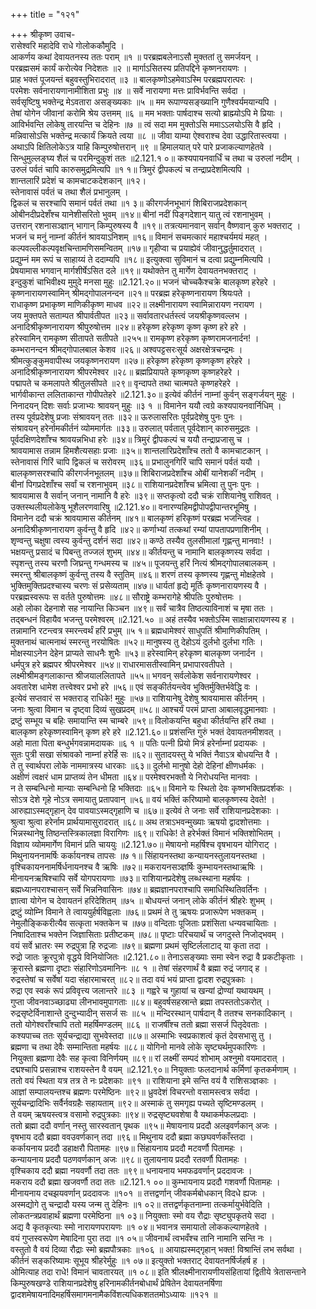 +++
title = "१२१"

+++
श्रीकृष्ण उवाच-  
रासेश्वरि महादेवि राधे गोलोककौमुदि ।  
आकर्णय कथां देवायतनस्य ततः पराम् ॥१ ॥
परब्रह्मबलेनाऽसौ मुक्ततां तु समर्जयन् ।  
परब्रह्मसमं कार्यं करोत्येव निदेशतः ॥२ ॥
मार्गाऽसितस्य प्रतिपद्दिने कृष्णनरायणः ।  
प्राह भक्तं पूजयन्तं बहुवस्तुभिरादरात् ॥३ ॥
बालकृष्णोऽहमेवाऽस्मि परब्रह्मपरात्परः ।  
परमेशः सर्वनारायणानामीशिता प्रभुः ॥४ ॥
सर्वे नारायणा मत्तः प्राविर्भवन्ति सर्वदा ।  
सर्वसृष्टिषु भक्तेन्द्र मेऽवतारा असङ्ख्यकाः ॥५ ॥
मम रूपाण्यसङ्ख्यानि गुणैश्वर्यमयान्यपि ।  
तेषां योगेन जीवानां करोमि श्रेय उत्तमम् ॥६ ॥
मम भक्ताः पार्षदाश्च सत्यो ब्राह्म्योऽपि मे प्रियाः ।  
आविर्भवन्ति लोकेषु तारयन्ति च देहिनः ॥७ ॥
त्वं सदा मम मुक्तोऽसि ममाऽऽलयोऽसि वै हृदि ।  
मन्निवासोऽसि भक्तेन्द्र मत्कार्यं क्रियते त्वया ॥८ ॥
जीवा याम्या ऐश्वराश्च देवा उद्धारितास्त्वया ।  
अथाऽपि क्षितिलोकेऽत्र याहि किम्पुरुषोत्तरान् ॥९ ॥
हिमालयात् परे पारे प्रजाकल्याणहेतवे ।  
सिन्धुमुल्लङ्घ्य शैलं च परमिन्दुकुशं ततः ॥2.121.१ ०॥
कश्यपायनवार्धिं च तथा च उरुलां नदीम् ।  
उरुलं पर्वतं चापि कारुसमुद्रमित्यपि ॥१ १॥
त्रिमुरं द्वीपकल्पं च तन्द्राप्रदेशमित्यपि ।  
शान्तलारिं प्रदेशं च कामचाटकदेशकान् ॥१२।  
स्तेनावासं पर्वतं च तथा शैलं प्रभानुलम् ।  
द्विकलं च सरश्चापि समानं पर्वतं तथा ॥१ ३॥
कीरगर्जनभूभागं शिबिराजप्रदेशकान्  
ओबीनदीप्रदेशँश्च यानेशीसरितो भुवम् ॥१४॥
बीनां नदीं पिङ्गदेशान् यातु त्वं रशनाभुवम् ।  
उत्तरान् रशनासञ्ज्ञान् भागान् किम्पुरुषस्य वै ॥१९॥
तत्रत्यमानवान् सर्वान् वैष्णवान् कुरु भक्तराट् ।  
भजनं च मनुं नाम्नां कीर्तनं श्रावयाऽनिशम् ॥१६॥
विमानं सचमत्कारं महाश्चर्यमयं महत् ।  
कल्पवल्लीकल्पवृक्षचिन्तामणिसमन्वितम् ॥१७॥
गृहीप्वा च प्रयाह्येवं जीवानुद्धर्तुमादरात् ।  
प्रद्युम्नं मम रूपं च साहाय्यं ते ददाम्यपि ॥१८॥
इत्युक्त्वा सुविमानं च दत्वा प्रद्युम्नमित्यपि ।  
प्रेषयामास भगवान् मार्गशीर्षेऽसित दले ॥१९॥
यथोक्तेन तु मार्गेण देवायतनभक्तराट् ।  
इन्दुकुशं चाभिवीक्ष्य मुमुदे मनसा मुहुः ॥2.121.२०॥
भजनं चोच्चकैश्चक्रे बालकृष्ण हरेहरे ।  
कृष्णनारायणस्वामिन् श्रीमद्गोपालनन्दन ॥२१॥
परब्रह्म हरेकृष्णनारायण श्रियःपते ।  
राधाकृष्ण प्रभाकृष्ण माणिकीकृष्ण माधव ॥२२॥
लक्ष्मीनारायण स्वामिन्नारायण नरायण ।  
जय मुक्तपते सताम्पत श्रीपार्वतीपत ॥२३॥
सर्वावतारधर्तस्त्वं जयश्रीकृष्णवल्लभ ।  
अनादिश्रीकृष्णनारायण श्रीपुरुषोत्तम ॥२४॥
हरेकृष्ण हरेकृष्ण कृष्ण कृष्ण हरे हरे ।  
हरेस्वामिन् रामकृष्ण सीतापते सतीपते ॥२५५॥
रामकृष्ण हरेकृष्ण कृष्णरामजनार्दन! ।  
कम्भरानन्दन श्रीमद्गोपालबाल केशव ॥२६॥
अश्वपट्टसरःसूर्य अक्षरक्षेत्रचन्द्रमः ।  
श्रीमत्कुङ्कुमवापीस्थ जयकृष्णनरायण ॥२७॥
हरेकृष्ण हरेकृष्ण कृष्णकृष्ण हरेहरे ।  
अनादिश्रीकृष्णनारायण श्रीपरमेश्वर ॥२८॥
ब्रह्मप्रियापते कृष्णकृष्ण कृष्णहरेहरे ।  
पद्मापते च कमलापते श्रीतुलसीपते ॥२९॥
वृन्दापते तथा चात्मपते कृष्णहरेहरे ।  
भार्गवीकान्त ललिताकान्त गोपीपतेहरे ॥2.121.३०॥
इत्येवं कीर्तनं नाम्नां कुर्वन् सङ्गर्जयन् मुहुः ।  
निनादयन् दिशः सर्वाः प्रजाभ्यः श्रावयन् मुहुः ॥३ १ ॥
विमानेन ययौ त्वग्रे कश्यपायनवार्निधिम् ।  
तस्य पूर्वप्रदेशेषु प्रजाः संश्रावयन् ततः ॥३२॥
ऊरुलासरितः पूर्वप्रदेशेषु पुनः पुनः ।  
संश्रावयन् हरेर्नामकीर्तनं व्योममार्गतः ॥३३॥
उरुलात् पर्वतात् पूर्वदेशान् कारुसमुद्रतः ।  
पूर्वदक्षिणदेशाँश्च श्रावयन्नभिधा हरेः ॥३४॥
त्रिमुरं द्वीपकल्पं च ययौ तन्द्राप्रजासु च ।  
श्रावयामास तन्नाम हिमशैत्यसहाः प्रजाः ॥३५॥
शान्तलारिप्रदेशाँश्च ततो वै कामचाटकान् ।  
स्तेनावासं गिरिं चापि द्विकलं च सरोवरम् ॥३६॥
प्रभालुनगिरिं चापि समानं पर्वतं ययौ ।  
बालकृष्णसरश्चापि कीरगर्जनभूतलम् ॥३७॥
शिबिराजप्रदेशाँश्च ओबीं यानेशकीं नदीम् ।  
बीनां पिगप्रदेशाँश्च सर्वां च रशनाभुवम् ॥३८॥
राशियानप्रदेशाँश्च भ्रमित्वा तु पुनः पुनः ।  
श्रावयामास वै सर्वान् जनान् नामानि वै हरेः ॥३९॥
सप्तकृत्वो ददौ चक्रं राशियानेषु राशिवत् ।  
उक्तस्थलीयलोकेषु भूशैलरणवारिषु ॥2.121.४०॥
वनारण्यहिमद्वीपोपद्वीपान्तरभूमिषु ।  
विमानेन ददौ चक्रं श्रावयामास कीर्तनम् ॥४१॥
बालकृष्णं हरिकृष्णं परब्रह्म भजन्त्विह ।  
अनादिश्रीकृष्णनारायण कुर्वन्तु वै हृदि ॥४२॥
कर्णाभ्यां तत्कथां रम्यां पापतापप्रणाशिनीम् ।  
शृण्वन्तु चक्षुषा त्वस्य कुर्वन्तु दर्शनं सदा ॥४२॥
कण्ठे तस्यैव तुलसीमालां गृह्णन्तु मानवाः! ।  
भक्षयन्तु प्रसादं च पिबन्तु तज्जलं शुभम् ॥४४॥
कीर्तयन्तु च नामानि बालकृष्णस्य सर्वदा ।  
स्पृशन्तु तस्य चरणौ जिघ्रन्तु गन्धमस्य च ॥४५॥
पूजयन्तु हरिं नित्यं श्रीमद्गोपालबालकम् ।  
स्मरन्तु श्रीबालकृष्णं कुर्वन्तु तस्य वै स्तुतिम् ॥४६॥
शरणं तस्य कृष्णस्य गृह्णन्तु मोक्षहेतवे ।  
भुक्तिमुक्तिप्रदश्चास्य चरणः सं प्रसेव्यताम् ॥४७॥
धार्यतां हृद्ये मूर्तिः कृष्णनारायणस्य वै ।  
परब्रह्मस्वरूपः स वर्तते पुरुषोत्तमः ॥४८॥
सौराष्ट्रे कम्भरागेहे श्रीपतिः पुरुषोत्तमः ।  
अहो लोका देहनाशे सह नायान्ति किञ्चन ॥४९॥
सर्वं चात्रैव तिष्ठत्याविनाशं च मृषा ततः ।  
तद्बन्धनं विहायैव भजन्तु परमेश्वरम् ॥2.121.५० ॥
अहं तस्यैव भक्तोऽस्मि साक्षान्नारायणस्य ह ।  
तन्नामानि रटन्त्वत्र स्मरन्त्वर्थं हरिं प्रभुम् ॥५ १॥
ब्रह्मधामेश्वरं साधुपतिं श्रीमाणिकीपतिम् ।  
मुक्तनाथं चात्मनाथं स्मरन्तु नरयोषितः ॥५२॥
मानुषस्य तु देहोऽयं दुर्लभो दुर्लभा गतिः ।  
मोक्षस्याऽनेन देहेन प्राप्यते साधनैः शुभैः ॥५३॥
हरेस्वामिन् हरेकृष्ण बालकृष्ण जनार्दन ।  
धर्मपुत्र हरे ब्रह्मपर श्रीपरमेश्वर ॥५४॥
राधारमासतीस्वामिन् प्रभापारवतीपते ।  
लक्ष्मीश्रीमङ्गलाकान्त श्रीजयाललितापते ॥५५॥
भगवन् सर्वलोकेश सर्वनारायणेश्वर ।  
अवतारेश धामेश तत्त्वेश्वर प्रभो हरे ॥५६॥
एवं सङ्कीर्तयन्त्वेव भुक्तिर्मुक्तिर्भवेद्धि वः ।  
इत्येवं सप्तवारं स भक्तराड् राधिके! मुहुः ॥५७॥
राशियानेषु देशेषु श्रावयामास कीर्तनम् ।  
जनाः श्रुत्वा विमान च दृष्ट्वा दिव्यं सुखप्रदम् ॥५८॥
आश्चर्यं परमं प्राप्ता आबालवृद्धमानवाः ।  
द्रष्टुं सम्भूय च बहिः समायान्ति स्म चाम्बरे ॥५९॥
विलोकयन्ति बहुधा कीर्तयन्ति हरिं तथा ।  
बालकृष्ण हरेकृष्णस्वामिन् कृष्ण हरे हरे ॥2.121.६०॥
प्रशंसन्ति गुरुं भक्तं देवायतनमीशवत् ।  
अहो माता पिता बन्धुर्भगवन्नामदायकः ॥६ १ ॥
पतिः पत्नी प्रियो मित्रं हरेर्नाम्नां प्रदायकः ।  
सुतः पुत्री सखा संश्रावको नाम्नां हरेर्हि सः ॥६२॥
सुतादयस्तु ये भक्तिं नैवाऽत्र बोधयन्ति वै ।  
ते तु स्वार्थपरा लोके नाममात्रस्य धारकाः ॥६३॥
दुर्लभो मानुषो देहो देहिनां क्षीणधर्मकः ।  
अक्षीणं त्वक्षरं धाम प्राप्तव्यं तेन धीमता ॥६४॥
परमेश्वरभक्तौ ये निरोधयन्ति मानवाः ।  
न ते सम्बन्धिनो मान्याः सम्बन्धिनो हि भक्तिदाः ॥६५॥
विमाने यः स्थितो देवः कृष्णभक्तिप्रदर्शकः ।  
सोऽत्र देशे गृहे नोऽत्र समायातु प्रतापवान् ॥५६॥
वयं भक्तिं करिष्यामो बालकृष्णस्य देवते! ।  
आरुह्याऽस्मद्गृहान् देव पावयाऽस्मद्गृहाणि च ॥६७॥
इत्येवं ते जनाः सर्वे राशियानप्रदेशकाः ।  
श्रुत्वा श्रुत्वा हरेर्नाम प्रार्थयामासुरादरात् ॥६८॥
अथ तत्राऽभवन्मुख्याः ऋषयो द्वादशोत्तमाः ।  
भिन्नस्थानेषु तिष्ठन्तस्त्रिकालज्ञा विरागिणः ॥६९॥
राधिके! ते हरेर्भक्तं विमानं भक्तिशोभितम् ।  
विज्ञाय व्योममार्गेण विमानं प्रति चाययुः ॥2.121.७०॥
मेषायनो महर्षिश्च वृषभायन योगिराट् ।  
मिथुनायननामर्षिः कर्कायनश्च तापसः ॥७ १॥
सिंहायनस्तथा कन्यायनस्तुलायनस्तथा ।  
वृश्चिकायननामर्षिर्धनायनश्च वै ऋषिः ॥७२॥
मकरायनसञ्ज्ञर्षिः कुम्भायनस्तथाऋषिः ।  
मीनायनऋषिश्चापि सर्वे योगपरायणाः ॥७३॥
राशियानप्रदेशेषु लब्धस्थाना महर्षयः ।  
ब्रह्मध्यानपराश्चासन् सर्वे भिन्ननिवासिनः ॥७४॥
ब्रह्मज्ञानपराश्चापि समाधिस्थितिवर्तिनः ।  
ज्ञात्वा योगेन च देवायतनं हरिदेशितम् ॥७५ ॥
बोधयन्तं जनान् लोके कीर्तनं श्रीहरेः शुभम् ।  
द्रष्टुं व्योम्नि विमाने ते त्वाययुर्हर्षविह्वलाः ॥७६॥
प्रथमं ते तु ऋषयः प्रजारूपेण भक्तकम् ।  
नेमुलौङ्किकरीत्यैव सत्कृता भक्तकेन च ॥७७॥
वन्दिताः पूजिताः प्रशंसिता धन्यवचायिताः ।  
निषादिताश्च भक्तेन जिज्ञासिताः प्रतीष्टकम् ॥७८॥
पृष्टाः परिचयार्थं च जगदुस्ते निजोद्भवम् ।  
वयं सर्वे भ्रातरः स्म रुद्रपुत्रा हि रुद्रजाः ॥७९॥
ब्रह्मणा प्रथमं सृष्टिर्ललाटाद् या कृता तदा ।  
रुद्रो जातः क्रूरपुत्रो वृद्धये विनियोजितः ॥2.121.८०॥
तेनाऽसङ्ख्याः समा स्वेन रुद्रा वै प्रकटीकृताः ।  
क्रूरास्ते ब्रह्मणा दृष्टाः संहारिणोऽवमानिनः ॥८ १ ॥
तेषां संहरणार्थं वै ब्रह्मा रुद्रं जगाद् ह ।  
रुद्रस्तेषां च सर्वेषां यदा संहारमाचरत् ॥८२॥
तदा वयं भयं प्राप्ता द्वादश रुद्रपुत्रकाः ।  
रुद्रा एव स्वकं रूपं प्रविवृत्त्य जलान्तरे ॥८३ ॥
गह्वरे च गुहायां च खन्यां द्रोण्यां यथायथम् ।  
गुप्ता जीवनवाञ्च्छाढ्या लीनभावमुपागताः ॥८४॥
बहुवर्षसहस्रान्ते ब्रह्मा तपस्ततोऽकरोत् ।  
रुद्रसृष्टेर्विनाशान्ते दुन्दुभ्यादीन् ससर्ज सः ॥८५ ॥
मन्दिरस्थान् पार्षदान् वै ततश्च सनकादिकान् ।  
ततो योगेश्वराँश्चापि ततो महर्षिमण्डलम् ॥८६ ॥
राजर्षींश्च ततो ब्रह्मा ससर्ज पितृदेवताः ।  
कश्यपाच्च ततः सूर्यचन्द्राद्या सुभवेस्तदा ॥८७॥
अस्माभिः स्वप्रकाशत्वं कृतं देवसभासु तु ।  
ब्रह्मणा च तथा देवैः सम्मान्तिता महर्षयः ॥८८॥
योगिनो मानवे लोके सृष्ट्यर्थमुपकारिणः ।  
नियुक्ता ब्रह्मणा देवैः सह कृत्वा विनिर्णयम् ॥८९॥
रां लक्ष्मीं सम्पदं शोभाम् अश्नुमो वयमादरात् ।  
दद्मश्चापि प्रसन्नाश्च राशयस्तेन वै वयम् ॥2.121.९०॥
नियुक्ताः फलदानार्थ कर्मिणां कृतकर्मणाम् ।  
ततो वयं स्थिता यत्र तत्र ते नः प्रदेशकाः ॥९१ ॥
राशियाना इमे सन्ति वयं वै राशिसञ्ज्ञकाः ।  
आज्ञां सम्पालयन्तश्च ब्रह्मणः परमेष्ठिनः ॥९२॥
ध्रुवदेशं विचरन्तो वसामस्त्वत्र सर्वदा ।  
सूर्यचन्द्रादिभिः सर्वैर्नवग्रहैः सहायताम् ॥९२॥
अस्माकं तु समगृह्य पच्यते सृष्टिमण्डलम् ।  
ते वयम् ऋषयस्त्वत्र वसामो रुद्रपुत्रकाः ॥९४॥
रुद्रसृष्ट्यवशेषा वै यथाकर्मफलप्रदाः ।  
ततो ब्रह्मा ददौ वर्णान् नस्तु सारस्वतान् पृथक ॥९५॥
मेषायनाय प्रददौ अलइवर्णकान् अजः ।  
वृषभाय ददौ ब्रह्मा ववउवर्णकान् तदा ॥९६॥
मिथुनाय ददौ ब्रह्मा कछघवर्णकाँस्तदा ।  
कर्कायनाय प्रददौ डहाक्षरौ पितामहः ॥९७॥
सिंहायनाय प्रददौ मटवर्णौ पितामहः ।  
कन्यायनाय प्रददौ पठणवर्णकान् अजः ॥९८॥
तुलायनाय प्रददौ रतवर्णौ पितामहः ।  
वृश्चिकाय ददौ ब्रह्मा नयवर्णौ तदा ततः ॥९९॥
धनायनाय भमफढवर्णान् प्रददावजः ।  
मकराय ददौ ब्रह्मा खजवर्णौ तदा ततः ॥2.121.१ ००॥
कुम्भायनाय प्रददौ गशवर्णौ पितामहः ।  
मीनायनाय दचझयवर्णान् प्रददावजः ॥१०१ ॥
तत्तद्वर्णान् जीवकर्मबोधकान् विदधे ह्यजः ।  
अस्मद्योगे तु चन्द्रादौ यस्य जन्म तु देहिनः ॥१ ०२॥
तत्तद्वर्णकृतनाम्ना तत्कर्मायुर्भवेदिति ।  
लोकतन्त्रप्रवाहार्थं ब्रह्मणा परमेष्ठिना ॥१ ०३॥
नियुक्ताः स्मो वय रौद्राः सृष्ट्युपकृतये सदा ।  
अद्य वै कृतकृत्याः स्मो नारायणपरायणः ॥१ ०४॥
भवानत्र समायातो लोककल्याणहेतवे ।  
वयं गुप्तस्वरूपेण मेषादिना पुरा तदा ॥१ ०५॥
जीवनार्थं त्वभवँश्च तानि नामानि सन्ति नः ।  
वस्तुतो वै वयं दिव्या रौद्राः स्मो ब्रह्मपौत्रकाः ॥१०६ ॥
आयाह्यस्मद्गृहान् भक्त! विश्रान्तिं लभ सर्वथा ।  
कीर्तनं सङ्करिष्यामः सूभूय श्रीहरेर्मुहुः ॥१ ०७॥
इत्युक्तो भक्तराट् देवायतनर्षिर्जहर्ष ह ।  
ओमित्याह तदा राधे! विमानं चावतारयत् ॥१ ०८॥
इति श्रीलक्ष्मीनारायणीयसंहितायां द्वितीये त्रेतासन्ताने किम्पुरुषखण्डे राशियानप्रदेशेषु हरिनामकीर्तनबोधार्थं प्रेषितेन देवायतनर्षिणा द्वादशमेषायनादिमहर्षिसमागमनामैकविंशत्यधिकशततमोऽध्यायः ॥१२१ ॥
    
